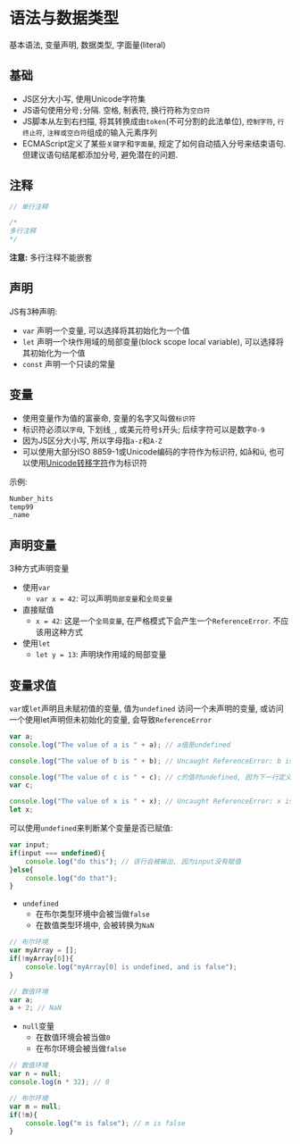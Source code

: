 # 语法与数据类型

基本语法, 变量声明, 数据类型, 字面量(literal)

## 基础

* JS区分大小写, 使用Unicode字符集
* JS语句使用分号`;`分隔. 空格, 制表符, 换行符称为`空白符`
* JS脚本从左到右扫描, 将其转换成由`token`(不可分割的此法单位), `控制字符`, `行终止符`, `注释或空白符`组成的输入元素序列
* ECMAScript定义了某些`关键字`和`字面量`, 规定了如何自动插入分号来结束语句. 但建议语句结尾都添加分号, 避免潜在的问题.

## 注释

```javascript
// 单行注释

/*
多行注释
*/
```

**注意:** 多行注释不能嵌套

## 声明

JS有3种声明:
* `var`
声明一个变量, 可以选择将其初始化为一个值
* `let`
声明一个块作用域的局部变量(block scope local variable), 可以选择将其初始化为一个值
* `const`
声明一个只读的常量

## 变量

* 使用变量作为值的富豪命, 变量的名字又叫做`标识符`
* 标识符必须以`字母`, 下划线`_`, 或美元符号`$`开头; 后续字符可以是数字`0-9`
* 因为JS区分大小写, 所以字母指`a-z`和`A-Z`
* 可以使用大部分ISO 8859-1或Unicode编码的字符作为标识符, 如å和ü, 也可以使用[Unicode转移字符](https://developer.mozilla.org/en-US/docs/Web/JavaScript/Reference/Lexical_grammar#String_literals)作为标识符

示例:

```javascript
Number_hits
temp99
_name
```

## 声明变量

3种方式声明变量
* 使用`var`
    - `var x = 42`: 可以声明`局部变量`和`全局变量`
* 直接赋值
    - `x = 42`: 这是一个`全局变量`, 在严格模式下会产生一个`ReferenceError`. 不应该用这种方式
* 使用`let`
    - `let y = 13`: 声明块作用域的局部变量

## 变量求值

`var`或`let`声明且未赋初值的变量, 值为`undefined`
访问一个未声明的变量, 或访问一个使用let声明但未初始化的变量, 会导致`ReferenceError`

```javascript
var a;
console.log("The value of a is " + a); // a值是undefined

console.log("The value of b is " + b); // Uncaught ReferenceError: b is not defined

console.log("The value of c is " + c); // c的值时undefined, 因为下一行定义了c
var c;

console.log("The value of x is " + x); // Uncaught ReferenceError: x is not defined
let x;
```

可以使用`undefined`来判断某个变量是否已赋值:

```javascript
var input;
if(input === undefined){
    console.log("do this"); // 该行会被输出, 因为input没有赋值
}else{
    console.log("do that");
}
```


* `undefined`
    - 在布尔类型环境中会被当做`false`
    - 在数值类型环境中, 会被转换为`NaN`

```javascript
// 布尔环境
var myArray = [];
if(!myArray[0]){
    console.log("myArray[0] is undefined, and is false");
}

// 数值环境
var a;
a + 2; // NaN
```


* `null`变量
    - 在数值环境会被当做`0`
    - 在布尔环境会被当做`false`

```javascript
// 数值环境
var n = null;
console.log(n * 32); // 0

// 布尔环境
var m = null;
if(!m){
    console.log("m is false"); // m is false
}
```

